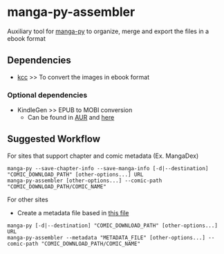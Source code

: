 # manga-py-assembler

Auxiliary tool for [manga-py](https://github.com/manga-py/manga-py) to organize, merge and export the files in a ebook
format

## Dependencies

- [kcc](https://github.com/ciromattia/kcc) >> To convert the images in ebook format

### Optional dependencies

- KindleGen >> EPUB to MOBI conversion
    * Can be found in [AUR](https://aur.archlinux.org/packages/kindlegen/)
      and [here](https://archive.org/details/kindlegen2.9)

## Suggested Workflow

For sites that support chapter and comic metadata (Ex. MangaDex)

```
manga-py --save-chapter-info --save-manga-info [-d|--destination] "COMIC_DOWNLOAD_PATH" [other-options...] URL
manga-py-assembler [other-options...] --comic-path "COMIC_DOWNLOAD_PATH/COMIC_NAME"
```

For other sites

* Create a metadata file based
  in [this file](https://github.com/eduhoribe/manga-py-assembler/blob/main/samples/comic-metadata-sample.json)

```
manga-py [-d|--destination] "COMIC_DOWNLOAD_PATH" [other-options...] URL
manga-py-assembler --metadata "METADATA_FILE" [other-options...] --comic-path "COMIC_DOWNLOAD_PATH/COMIC_NAME"
```
